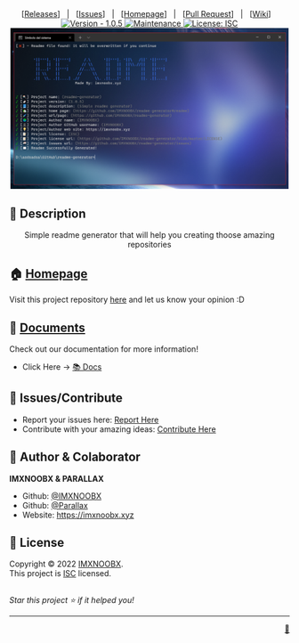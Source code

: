 
<div align="center">
[<a href='https://github.com/IMXNOOBX/readme-generator/releases'>Releases</a>]&nbsp;&nbsp;&nbsp;|&nbsp;&nbsp;&nbsp;[<a href='https://github.com/IMXNOOBX/readme-generator/issues'>Issues</a>]&nbsp;&nbsp;&nbsp;|&nbsp;&nbsp;&nbsp;[<a href='https://github.com/IMXNOOBX/readme-generator#readme'>Homepage</a>]&nbsp;&nbsp;&nbsp;|&nbsp;&nbsp;&nbsp;[<a href='https://github.com/IMXNOOBX/readme-generator/pulls'>Pull Request</a>]&nbsp;&nbsp;&nbsp;|&nbsp;&nbsp;&nbsp;[<a href='https://github.com/IMXNOOBX/readme-generator/wiki'>Wiki</a>]&nbsp;&nbsp;&nbsp;

</div>
<div align="center">
<a href="https://github.com/IMXNOOBX/readme-generator" title="">
<img src="https://img.shields.io/badge/version-1.0.5-blue.svg?style=for-the-badge&logo=appveyor" alt="Version - 1.0.5">
</a>
<a href="https://github.com/IMXNOOBX/readme-generator" title="">
<img src="https://img.shields.io/badge/documentation-yes-brightgreen.svg?style=for-the-badge" alt="Maintenance">
</a>
<a href="https://github.com/IMXNOOBX/readme-generator/LICENSE.md" target="_blank">
<img alt="License: ISC" src="https://img.shields.io/github/license/IMXNOOBX/readme-generator?style=for-the-badge" />
</a>
</div>

<div align="center">
<img src="https://github.com/IMXNOOBX/readme-generator/raw/main/assets/readme-generator.png" alt="Readme Generator Banner" style="width:500px"></img>
</div>

## 📘 Description
<div align="center">
Simple readme generator that will help you creating thoose amazing repositories
</div>
        
## 🏠 [Homepage](https://github.com/IMXNOOBX/readme-generator#readme)

Visit this project repository [here](https://github.com/IMXNOOBX/readme-generator#readme) and let us know your opinion :D
        
## 🌠 [Documents](https://github.com/IMXNOOBX/readme-generator)

Check out our documentation for more information!

* Click Here -> [📚 Docs](https://github.com/IMXNOOBX/readme-generator) 
        

## 🌟 Issues/Contribute

* Report your issues here: [Report Here](https://github.com/IMXNOOBX/readme-generator/issues)
* Contribute with your amazing ideas: [Contribute Here](https://github.com/IMXNOOBX/readme-generator/pulls)

## 👤 Author & Colaborator

 **IMXNOOBX & PARALLAX**

* Github: [@IMXNOOBX](https://github.com/IMXNOOBX)
* Github: [@Parallax](https://github.com/equisde)
* Website: https://imxnoobx.xyz

## 📝 License

Copyright © 2022 [IMXNOOBX](https://github.com/IMXNOOBX).<br />
This project is [ISC](https://github.com/IMXNOOBX/readme-generator/blob/master/LICENSE) licensed.

## 
_Star this project ⭐️ if it helped you!_

***
<div align="right">
<a href='https://github.com/IMXNOOBX/readme-generator'>💎</a>
</div>


<!-- Made with: https://github.com/IMXNOOBX/readme-generator - ISC - 2022 - IMXNOOBX -->
    
